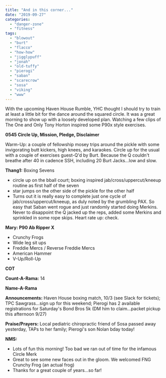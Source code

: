 ```yaml
---
title: "And in this corner..."
date: "2019-09-27"
categories: 
  - "danger-zone"
  - "fitness"
tags: 
  - "blowout"
  - "burt"
  - "flacco"
  - "how-how"
  - "jigglypuff"
  - "jonah"
  - "old-tuffy"
  - "pierogi"
  - "saban"
  - "scarecrow"
  - "sosa"
  - "viking"
  - "www"
---
```


With the upcoming Haven House Rumble, YHC thought I should try to train at least a little bit for the dance around the squared circle. It was a great morning to show up with a loosely developed plan. Watching a few clips of The One and Only Tony Horton inspired some P90x style exercises.

**0545 Circle Up, Mission, Pledge, Disclaimer**

Warm-Up: a couple of fellowship mosey trips around the pickle with some invigorating butt kickers, high knees, and karaokes. Circle up for the usual with a couple of exercises guest-Q'd by Burt. Because the Q couldn't breathe after 40 in cadence SSH, including 20 Burt Jacks...low and slow.

**Thang1:** Boxing Sevens

- circle up on the bball court; boxing inspired jab/cross/uppercut/kneeup routine as first half of the seven
- star jumps on the other side of the pickle for the other half
- Turns out it is really easy to complete just one cycle of jab/cross/uppercut/kneeup, as duly noted by the grumbling PAX. So easy that Saban went rogue and just randomly started doing Merkins. Never to disappoint the Q jacked up the reps, added some Merkins and sprinkled in some rope skips. Heart rate up: check.

**Mary: P90 Ab Ripper X** 

- Crunchy Frogs
- Wide leg sit ups
- Freddie Mercs / Reverse Freddie Mercs
- American Hammer
- V-Up/Roll-Up

**COT**

**Count-A-Rama:** 14

**Name-A-Rama**

**Announcements:** Haven House boxing match, 10/3 (see Slack for tickets); TPC Sawgrass...sign up for this weekend; Pierogi has 2 available registrations for Saturday's Bond Bros 5k (DM him to claim...packet pickup this afternoon 9/27)

**Praise/Prayers:** Local pediatric chiropractic friend of Sosa passed away yesterday, TAPs to her family; Pierogi's son Nolan bday today!

**NMS:**

- Lots of fun this morning! Too bad we ran out of time for the infamous Circle Merk
- Great to see some new faces out in the gloom. We welcomed FNG Crunchy Frog (an actual frog)
- Thanks for a great couple of years...so far!
